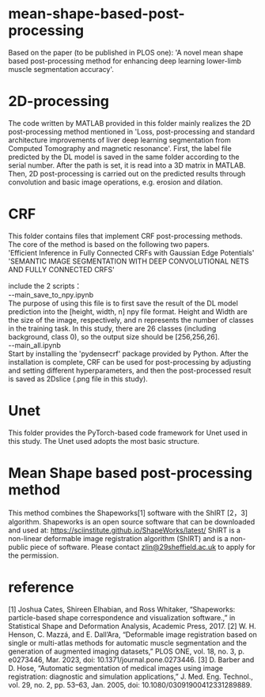 # mean-shape-based-post-processing
Based on the paper (to be published in PLOS one): 'A novel mean shape based post-processing method for enhancing deep learning lower-limb muscle segmentation accuracy'.  

# 2D-processing  
The code written by MATLAB provided in this folder mainly realizes the 2D post-processing method mentioned in 'Loss, post-processing and standard architecture improvements of liver deep learning segmentation from Computed Tomography and magnetic resonance'.
First, the label file predicted by the DL model is saved in the same folder according to the serial number. After the path is set, it is read into a 3D matrix in MATLAB. Then, 2D post-processing is carried out on the predicted results through convolution and basic image operations, e.g. erosion and dilation.   

# CRF  
This folder contains files that implement CRF post-processing methods.  
The core of the method is based on the following two papers.  
'Efficient Inference in Fully Connected CRFs with Gaussian Edge Potentials'  
'SEMANTIC IMAGE SEGMENTATION WITH DEEP CONVOLUTIONAL NETS AND FULLY CONNECTED CRFS'  

include the 2 scripts：  
--main_save_to_npy.ipynb  
  The purpose of using this file is to first save the result of the DL model prediction into the [height, width, n] npy file format. Height and Width are the size of the image, respectively, and n represents the number of classes in the training task. In this study, there are 26 classes (including background, class 0), so the output size should be [256,256,26].  
--main_all.ipynb  
  Start by installing the 'pydensecrf' package  provided by Python. After the installation is complete, CRF can be used for post-processing by adjusting and setting different hyperparameters, and then the post-processed result is saved as 2Dslice (.png file in this study).  

# Unet  
This folder provides the PyTorch-based code framework for Unet used in this study. The Unet used adopts the most basic structure.

# Mean Shape based post-processing method

This method combines the Shapeworks[1] software with the ShIRT [2，3] algorithm.
Shapeworks is an open source software that can be downloaded and used at: https://sciinstitute.github.io/ShapeWorks/latest/
ShIRT is a non-linear deformable image registration algorithm (ShIRT) and is a non-public piece of software. Please contact zlin@29sheffield.ac.uk to apply for the permission.

# reference
[1] Joshua Cates, Shireen Elhabian, and Ross Whitaker, “Shapeworks: particle-based shape correspondence and visualization software.,” in Statistical Shape and Deformation Analysis, Academic Press, 2017.
[2] W. H. Henson, C. Mazzá, and E. Dall’Ara, “Deformable image registration based on single or multi-atlas methods for automatic muscle segmentation and the generation of augmented imaging datasets,” PLOS ONE, vol. 18, no. 3, p. e0273446, Mar. 2023, doi: 10.1371/journal.pone.0273446.
[3] D. Barber and D. Hose, “Automatic segmentation of medical images using image registration: diagnostic and simulation applications,” J. Med. Eng. Technol., vol. 29, no. 2, pp. 53–63, Jan. 2005, doi: 10.1080/03091900412331289889.
